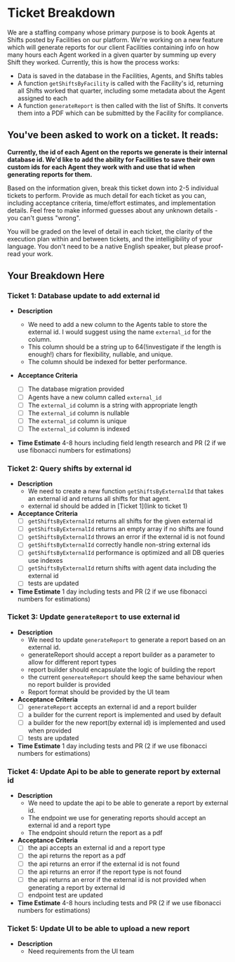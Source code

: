 # Ticket Breakdown
We are a staffing company whose primary purpose is to book Agents at Shifts posted by Facilities on our platform. We're working on a new feature which will generate reports for our client Facilities containing info on how many hours each Agent worked in a given quarter by summing up every Shift they worked. Currently, this is how the process works:

- Data is saved in the database in the Facilities, Agents, and Shifts tables
- A function `getShiftsByFacility` is called with the Facility's id, returning all Shifts worked that quarter, including some metadata about the Agent assigned to each
- A function `generateReport` is then called with the list of Shifts. It converts them into a PDF which can be submitted by the Facility for compliance.

## You've been asked to work on a ticket. It reads:

**Currently, the id of each Agent on the reports we generate is their internal database id. We'd like to add the ability for Facilities to save their own custom ids for each Agent they work with and use that id when generating reports for them.**


Based on the information given, break this ticket down into 2-5 individual tickets to perform. Provide as much detail for each ticket as you can, including acceptance criteria, time/effort estimates, and implementation details. Feel free to make informed guesses about any unknown details - you can't guess "wrong".


You will be graded on the level of detail in each ticket, the clarity of the execution plan within and between tickets, and the intelligibility of your language. You don't need to be a native English speaker, but please proof-read your work.

## Your Breakdown Here

### Ticket 1: Database update to add external id
- **Description**
  - We need to add a new column to the Agents table to store the external id. I would suggest using the name `external_id` for the column.
  - This column should be a string up to 64(!investigate if the length is enough!) chars for flexibility, nullable, and unique.
  - The column should be indexed for better performance.
  
- **Acceptance Criteria**
  - [ ] The database migration provided
  - [ ] Agents have a new column called `external_id`
  - [ ] The `external_id` column is a string with appropriate length
  - [ ] The `external_id` column is nullable
  - [ ] The `external_id` column is unique
  - [ ] The `external_id` column is indexed

- **Time Estimate**
    4-8 hours including field length research and PR (2 if we use fibonacci numbers for estimations)

### Ticket 2: Query shifts by external id
- **Description**
  - We need to create a new function `getShiftsByExternalId` that takes an external id and returns all shifts for that agent.
  - external id should be added in [Ticket 1](link to ticket 1)
- **Acceptance Criteria**
  - [ ] `getShiftsByExternalId` returns all shifts for the given external id
  - [ ] `getShiftsByExternalId` returns an empty array if no shifts are found
  - [ ] `getShiftsByExternalId` throws an error if the external id is not found
  - [ ] `getShiftsByExternalId` correctly handle non-string external ids
  - [ ] `getShiftsByExternalId` performance is optimized and all DB queries use indexes
  - [ ] `getShiftsByExternalId` return shifts with agent data including the external id
  - [ ] tests are updated
- **Time Estimate**
  1 day including tests and PR (2 if we use fibonacci numbers for estimations)

### Ticket 3: Update `generateReport` to use external id
- **Description**
  - We need to update `generateReport` to generate a report based on an external id.
  - generateReport should accept a report builder as a parameter to allow for different report types
  - report builder should encapsulate the logic of building the report
  - the current `genereateReport` should keep the same behaviour when no report builder is provided
  - Report format should be provided by the UI team
- **Acceptance Criteria**
  - [ ] `generateReport` accepts an external id and a report builder
  - [ ] a builder for the current report is implemented and used by default
  - [ ] a builder for the new report(by external id) is implemented and used when provided
  - [ ] tests are updated
- **Time Estimate**
  1 day including tests and PR (2 if we use fibonacci numbers for estimations)

### Ticket 4: Update Api to be able to generate report by external id
- **Description**
  - We need to update the api to be able to generate a report by external id.
  - The endpoint we use for generating reports should accept an external id and a report type
  - The endpoint should return the report as a pdf
- **Acceptance Criteria**
    - [ ] the api accepts an external id and a report type
    - [ ] the api returns the report as a pdf
    - [ ] the api returns an error if the external id is not found
    - [ ] the api returns an error if the report type is not found
    - [ ] the api returns an error if the external id is not provided when generating a report by external id
    - [ ] endpoint test are updated
- **Time Estimate**
  4-8 hours including tests and PR (2 if we use fibonacci numbers for estimations)

### Ticket 5: Update UI to be able to upload a new report 
- **Description**
  - Need requirements from the UI team
